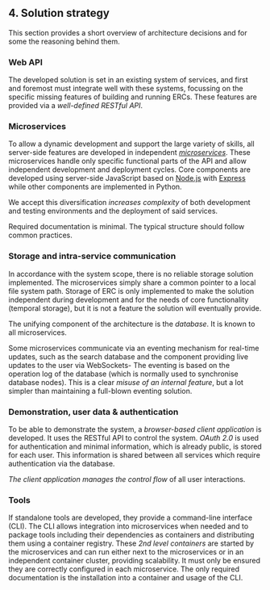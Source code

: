 ## 4. Solution strategy

This section provides a short overview of architecture decisions and for some the reasoning behind them.

### Web API

The developed solution is set in an existing system of services, and first and foremost must integrate well with these systems, focussing on the specific missing features of building and running ERCs.
These features are provided via a _well-defined RESTful API_.

### Microservices

To allow a dynamic development and support the large variety of skills, all server-side features are developed in independent _[microservices](https://en.wikipedia.org/wiki/Microservices)_.
These microservices handle only specific functional parts of the API and allow independent development and deployment cycles.
Core components are developed using server-side JavaScript based on [Node.js](https://nodejs.org/) with [Express](https://expressjs.com/) while other components are implemented in Python.

We accept this diversification _increases complexity_ of both development and testing environments and the deployment of said services.

Required documentation is minimal. The typical structure should follow common practices.

### Storage and intra-service communication

In accordance with the system scope, there is no reliable storage solution implemented.
The microservices simply share a common pointer to a local file system path.
Storage of ERC is only implemented to make the solution independent during development and for the needs of core functionality (temporal storage), but it is not a feature the solution will eventually provide.

The unifying component of the architecture is the _database_.
It is known to all microservices.

Some microservices communicate via an eventing mechanism for real-time updates, such as the search database and the component providing live updates to the user via WebSockets-
The eventing is based on the operation log of the database (which is normally used to synchronise database nodes).
This is a clear _misuse of an internal feature_, but a lot simpler than maintaining a full-blown eventing solution.

### Demonstration, user data & authentication

To be able to demonstrate the system, a _browser-based client application_ is developed.
It uses the RESTful API to control the system.
_OAuth 2.0_ is used for authentication and minimal information, which is already public, is stored for each user.
This information is shared between all services which require authentication via the database.

_The client application manages the control flow_ of all user interactions.

### Tools

If standalone tools are developed, they provide a command-line interface (CLI).
The CLI allows integration into microservices when needed and to package tools including their dependencies as containers and distributing them using a container registry.
These _2nd level containers_ are started by the microservices and can run either next to the microservices or in an independent container cluster, providing scalability.
It must only be ensured they are correctly configured in each microservice.
The only required documentation is the installation into a container and usage of the CLI.
